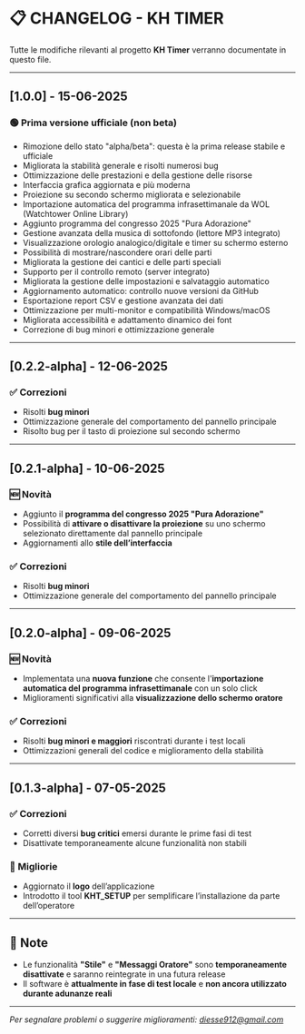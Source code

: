 # 📋 CHANGELOG - KH TIMER

Tutte le modifiche rilevanti al progetto **KH Timer** verranno documentate in questo file.

---
## [1.0.0] - 15-06-2025

### 🟢 Prima versione ufficiale (non beta)
- Rimozione dello stato "alpha/beta": questa è la prima release stabile e ufficiale
- Migliorata la stabilità generale e risolti numerosi bug
- Ottimizzazione delle prestazioni e della gestione delle risorse
- Interfaccia grafica aggiornata e più moderna
- Proiezione su secondo schermo migliorata e selezionabile
- Importazione automatica del programma infrasettimanale da WOL (Watchtower Online Library)
- Aggiunto programma del congresso 2025 "Pura Adorazione"
- Gestione avanzata della musica di sottofondo (lettore MP3 integrato)
- Visualizzazione orologio analogico/digitale e timer su schermo esterno
- Possibilità di mostrare/nascondere orari delle parti
- Migliorata la gestione dei cantici e delle parti speciali
- Supporto per il controllo remoto (server integrato)
- Migliorata la gestione delle impostazioni e salvataggio automatico
- Aggiornamento automatico: controllo nuove versioni da GitHub
- Esportazione report CSV e gestione avanzata dei dati
- Ottimizzazione per multi-monitor e compatibilità Windows/macOS
- Migliorata accessibilità e adattamento dinamico dei font
- Correzione di bug minori e ottimizzazione generale

---
## [0.2.2-alpha] - 12-06-2025

### ✅ Correzioni
- Risolti **bug minori**
- Ottimizzazione generale del comportamento del pannello principale
- Risolto bug per il tasto di proiezione sul secondo schermo

---

## [0.2.1-alpha] - 10-06-2025

### 🆕 Novità
- Aggiunto il **programma del congresso 2025 "Pura Adorazione"**
- Possibilità di **attivare o disattivare la proiezione** su uno schermo selezionato direttamente dal pannello principale
- Aggiornamenti allo **stile dell’interfaccia**

### ✅ Correzioni
- Risolti **bug minori**
- Ottimizzazione generale del comportamento del pannello principale

---

## [0.2.0-alpha] - 09-06-2025

### 🆕 Novità
- Implementata una **nuova funzione** che consente l'**importazione automatica del programma infrasettimanale** con un solo click
- Miglioramenti significativi alla **visualizzazione dello schermo oratore**

### ✅ Correzioni
- Risolti **bug minori e maggiori** riscontrati durante i test locali
- Ottimizzazioni generali del codice e miglioramento della stabilità

---

## [0.1.3-alpha] - 07-05-2025

### ✅ Correzioni
- Corretti diversi **bug critici** emersi durante le prime fasi di test
- Disattivate temporaneamente alcune funzionalità non stabili

### 🔧 Migliorie
- Aggiornato il **logo** dell’applicazione
- Introdotto il tool **KHT_SETUP** per semplificare l’installazione da parte dell’operatore

---

## 📌 Note

- Le funzionalità **"Stile"** e **"Messaggi Oratore"** sono **temporaneamente disattivate** e saranno reintegrate in una futura release
- Il software è **attualmente in fase di test locale** e **non ancora utilizzato durante adunanze reali**

---

*Per segnalare problemi o suggerire miglioramenti: diesse912@gmail.com*
